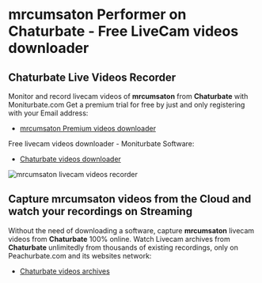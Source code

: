 # mrcumsaton Performer on Chaturbate - Free LiveCam videos downloader

## Chaturbate Live Videos Recorder

Monitor and record livecam videos of **mrcumsaton** from **Chaturbate** with Moniturbate.com
Get a premium trial for free by just and only registering with your Email address:
* [mrcumsaton Premium videos downloader](https://moniturbate.com/request-demo-licence-key.html)

Free livecam videos downloader - Moniturbate Software:
* [Chaturbate videos downloader](https://moniturbate.com/moniturbate-download-software.html)

![mrcumsaton livecam videos recorder](https://peachurnet.com/templates/moniturbate-software.png)


## Capture mrcumsaton videos from the Cloud and watch your recordings on Streaming

Without the need of downloading a software, capture **mrcumsaton** livecam videos from **Chaturbate** 100% online.
Watch Livecam archives from **Chaturbate** unlimitedly from thousands of existing recordings, only on Peachurbate.com and its websites network:
* [Chaturbate videos archives](https://peachurnet.com/)